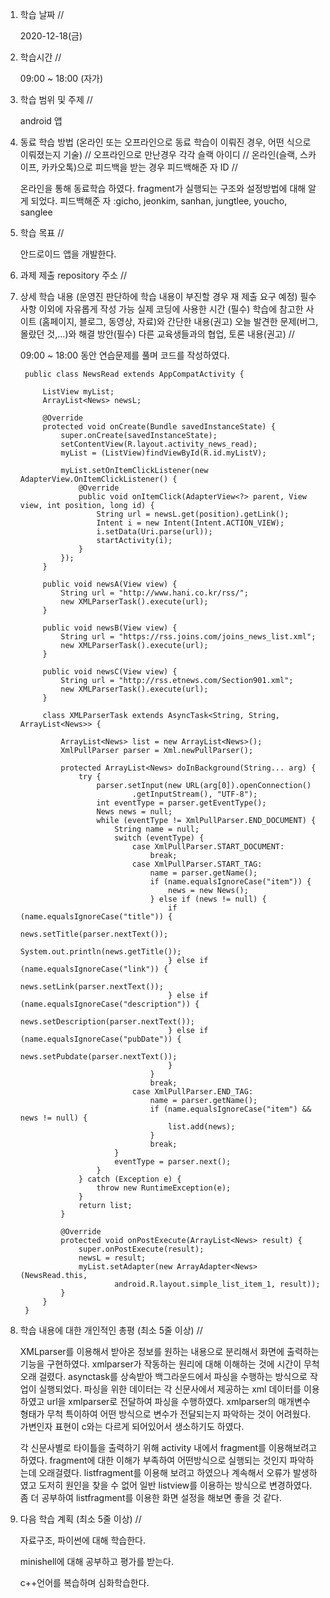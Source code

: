 1. 학습 날짜 // 

    2020-12-18(금)
 
2. 학습시간 // 

    09:00 ~ 18:00 (자가)
    
3. 학습 범위 및 주제 // 
    
    android 앱

4. 동료 학습 방법 (온라인 또는 오프라인으로 동료 학습이 이뤄진 경우, 어떤 식으로 이뤄졌는지 기술) // 오프라인으로 만난경우 각각 슬랙 아이디 // 온라인(슬랙, 스카이프, 카카오톡)으로 피드백을 받는 경우 피드백해준 자 ID // 

    온라인을 통해 동료학습 하였다. fragment가 실행되는 구조와 설정방법에 대해 알게 되었다. 피드백해준 자 :gicho, jeonkim, sanhan, jungtlee, youcho, sanglee

5. 학습 목표 //

    안드로이드 앱을 개발한다.
    
6. 과제 제출 repository 주소 // 
    
    
    
7. 상세 학습 내용 (운영진 판단하에 학습 내용이 부진할 경우 재 제출 요구 예정) 필수사항 이외에 자유롭게 작성 가능 실제 코딩에 사용한 시간 (필수) 학습에 참고한 사이트 (홈페이지, 블로그, 동영상, 자료)와 간단한 내용(권고) 오늘 발견한 문제(버그, 몰랐던 것,...)와 해결 방안(필수) 다른 교육생들과의 협업, 토론 내용(권고) //
    
    09:00 ~ 18:00 동안 연습문제를 풀며 코드를 작성하였다.
   
        public class NewsRead extends AppCompatActivity {

            ListView myList;
            ArrayList<News> newsL;

            @Override
            protected void onCreate(Bundle savedInstanceState) {
                super.onCreate(savedInstanceState);
                setContentView(R.layout.activity_news_read);
                myList = (ListView)findViewById(R.id.myListV);

                myList.setOnItemClickListener(new AdapterView.OnItemClickListener() {
                    @Override
                    public void onItemClick(AdapterView<?> parent, View view, int position, long id) {
                        String url = newsL.get(position).getLink();
                        Intent i = new Intent(Intent.ACTION_VIEW);
                        i.setData(Uri.parse(url));
                        startActivity(i);
                    }
                });
            }

            public void newsA(View view) {
                String url = "http://www.hani.co.kr/rss/";
                new XMLParserTask().execute(url);
            }

            public void newsB(View view) {
                String url = "https://rss.joins.com/joins_news_list.xml";
                new XMLParserTask().execute(url);
            }

            public void newsC(View view) {
                String url = "http://rss.etnews.com/Section901.xml";
                new XMLParserTask().execute(url);
            }

            class XMLParserTask extends AsyncTask<String, String, ArrayList<News>> {

                ArrayList<News> list = new ArrayList<News>();
                XmlPullParser parser = Xml.newPullParser();

                protected ArrayList<News> doInBackground(String... arg) {
                    try {
                        parser.setInput(new URL(arg[0]).openConnection()
                                .getInputStream(), "UTF-8");
                        int eventType = parser.getEventType();
                        News news = null;
                        while (eventType != XmlPullParser.END_DOCUMENT) {
                            String name = null;
                            switch (eventType) {
                                case XmlPullParser.START_DOCUMENT:
                                    break;
                                case XmlPullParser.START_TAG:
                                    name = parser.getName();
                                    if (name.equalsIgnoreCase("item")) {
                                        news = new News();
                                    } else if (news != null) {
                                        if (name.equalsIgnoreCase("title")) {
                                            news.setTitle(parser.nextText());
                                            System.out.println(news.getTitle());
                                        } else if (name.equalsIgnoreCase("link")) {
                                            news.setLink(parser.nextText());
                                        } else if (name.equalsIgnoreCase("description")) {
                                            news.setDescription(parser.nextText());
                                        } else if (name.equalsIgnoreCase("pubDate")) {
                                            news.setPubdate(parser.nextText());
                                        }
                                    }
                                    break;
                                case XmlPullParser.END_TAG:
                                    name = parser.getName();
                                    if (name.equalsIgnoreCase("item") && news != null) {
                                        list.add(news);
                                    }
                                    break;
                            }
                            eventType = parser.next();
                        }
                    } catch (Exception e) {
                        throw new RuntimeException(e);
                    }
                    return list;
                }

                @Override
                protected void onPostExecute(ArrayList<News> result) {
                    super.onPostExecute(result);
                    newsL = result;
                    myList.setAdapter(new ArrayAdapter<News>(NewsRead.this,
                            android.R.layout.simple_list_item_1, result));
                }
            }
        }
   
8. 학습 내용에 대한 개인적인 총평 (최소 5줄 이상) //
    
    XMLparser를 이용해서 받아온 정보를 원하는 내용으로 분리해서 화면에 출력하는 기능을 구현하였다. xmlparser가 작동하는 원리에 대해 이해하는 것에 시간이 무척 오래 걸렸다. asynctask를 상속받아 백그라운드에서 파싱을 수행하는 방식으로 작업이 실행되었다. 파싱을 위한 데이터는 각 신문사에서 제공하는 xml 데이터를 이용하였고 url을 xmlparser로 전달하여 파싱을 수행하였다. xmlparser의 매개변수 형태가 무척 특이하여 어떤 방식으로 변수가 전달되는지 파악하는 것이 어려웠다. 가변인자 표현이 c와는 다르게 되어있어서 생소하기도 하였다. 
    
    각 신문사별로 타이틀을 출력하기 위해 activity 내에서 fragment를 이용해보려고 하였다. fragment에 대한 이해가 부족하여 어떤방식으로 실행되는 것인지 파악하는데 오래걸렸다. listfragment를 이용해 보려고 하였으나 계속해서 오류가 발생하였고 도저히 원인을 찾을 수 없어 일반 listview를 이용하는 방식으로 변경하였다. 좀 더 공부하여 listfragment를 이용한 화면 설정을 해보면 좋을 것 같다.    
    
9. 다음 학습 계획 (최소 5줄 이상) // 
    
    자료구조, 파이썬에 대해 학습한다.
    
    minishell에 대해 공부하고 평가를 받는다.
    
    c++언어를 복습하며 심화학습한다.